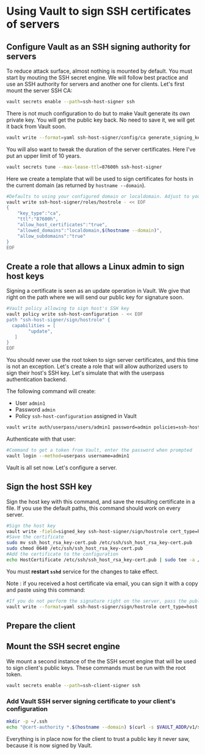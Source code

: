# Using Vault to sign SSH certificates of servers

## Configure Vault as an SSH signing authority for servers

To reduce attack surface, almost nothing is mounted by default. You must start by mouting the SSH secret engine. 
We will follow best practice and use an SSH authority for servers and another one for clients. Let's first mount 
the server SSH CA:

```bash
vault secrets enable --path=ssh-host-signer ssh
```

There is not much configuration to do but to make Vault generate its own private key. You will get the public key back. No need to save it, we will get it back from Vault soon. 

```bash
vault write --format=yaml ssh-host-signer/config/ca generate_signing_key=true
```

You will also want to tweak the duration of the server certificates. Here I've put an upper limit of 10 years.

```bash
vault secrets tune --max-lease-ttl=87600h ssh-host-signer
```

Here we create a template that will be used to sign certificates for hosts in the current domain (as returned by `hostname --domain`).

```bash
#Defaults to using your configured domain or localdomain. Adjust to your reality
vault write ssh-host-signer/roles/hostrole - << EOF
{
    "key_type":"ca",
    "ttl":"87600h",
    "allow_host_certificates":"true",
    "allowed_domains":"localdomain,$(hostname --domain)",
    "allow_subdomains":"true"
}
EOF
```

## Create a role that allows a Linux admin to sign host keys

Signing a certificate is seen as an update operation in Vault. We give that right on the path where we will send our public key for signature soon.

```bash
#Vault policy allowing to sign host's SSH key
vault policy write ssh-host-configuration - << EOF
path "ssh-host-signer/sign/hostrole" {
  capabilities = [
        "update",
   ]
}
EOF
```

You should never use the root token to sign server certificates, and this time is not an exception. Let's create a role that will allow authorized users to sign their host's SSH key.
Let's simulate that with the userpass authentication backend.

The following command will create:
  - User `admin1`
  - Password `admin`
  - Policy `ssh-host-configuration` assigned in Vault

```bash
vault write auth/userpass/users/admin1 password=admin policies=ssh-host-configuration
```

Authenticate with that user: 

```bash
#Command to get a token from Vault, enter the password when prompted
vault login --method=userpass username=admin1
```

Vault is all set now. Let's configure a server.

## Sign the host SSH key

Sign the host key with this command, and save the resulting certificate in a file. If you use the default paths, this command should work on every server.

```bash
#Sign the host key
vault write -field=signed_key ssh-host-signer/sign/hostrole cert_type=host public_key=@/etc/ssh/ssh_host_rsa_key.pub > ssh_host_rsa_key-cert.pub
#Save the certificate
sudo mv ssh_host_rsa_key-cert.pub /etc/ssh/ssh_host_rsa_key-cert.pub
sudo chmod 0640 /etc/ssh/ssh_host_rsa_key-cert.pub
#Add the certificate to the configuration
echo HostCertificate /etc/ssh/ssh_host_rsa_key-cert.pub | sudo tee -a /etc/ssh/sshd_config
```

You must **restart `sshd`** service for the changes to take effect.

Note : if you received a host certificate via email, you can sign it with a copy and paste using this command:

```bash
#If you do not perform the signature right on the server, pass the public key on the command line
vault write --format=yaml ssh-host-signer/sign/hostrole cert_type=host "public_key=ssh-rsa AAAAB3NzaC1yc2EAAAADAQABAAABAQDL0UEP8PybLSAzEJJ/u7gTacsp/of4Yzil9aP718FX6qsl7Ym73DTN3CASNSiNDo5dCssLwH3paLgqIx3b8lQd4sNMG1cmavFIP6+L5aeImJ+y7VNdjn87uv/DlnsSzWtuxacfPb48202DkGtWKSQc0jGf0eF971Q7i7LtUuTTjnBMCq68BdojZa2aVLYy/SUP0+L+Y7vEiVtjgqjVlyNwBOTbp3BRxyswsRuSeI8iqx8L35sftl38LAVFuVfahf0oV36D+23I9ylt51BtDnzUDFFylKUZ9yDEEYlEQi11K6qo6kYo8gNFfukEhuU9wM7oMN/QtNe7pBRt5I+sncCR"
```

## Prepare the client

## Mount the SSH secret engine

We mount a second instance of the the SSH secret engine that will be used to sign client's public keys. These commands must be run with the root token.

```bash
vault secrets enable --path=ssh-client-signer ssh
```

### Add Vault SSH server signing certificate to your client's configuration

```bash
mkdir -p ~/.ssh
echo "@cert-authority *.$(hostname --domain) $(curl -s $VAULT_ADDR/v1/ssh-host-signer/public_key)" >> ~/.ssh/known_hosts
```

Everything is in place now for the client to trust a public key it never saw, because it is now signed by Vault.



